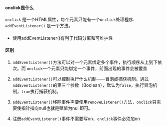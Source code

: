 #### onclick是什么
  `onclick` 是一个HTML属性，每个元素只能有一个`onclick`处理程序.
  `addEventListener()` 是一个方法。

#### 
  * 使用addEventListener()有利于代码分离和可维护性

#### 区别
1. `addEventListener()`方法可以对一个元素绑定多个事件，执行顺序从上到下依次。而 `onclick`一个元素只能绑定一个事件，前面出现的事件会被覆盖

2. `addEventListener()`可以控制执行什么机制——冒泡或捕获机制。通过`addEventListener()`的第三个参数（Boolean），默认为`false`，执行冒泡机制，`true`执行捕获机制。

4. `addEventListener()`移除事件需要使用`removeListener()`方法，`onclick`只需要使指针指向null也就是赋值为null即可。

3. 注册`addEventListener()`事件不需要写on，`onclick`事件必须加on

